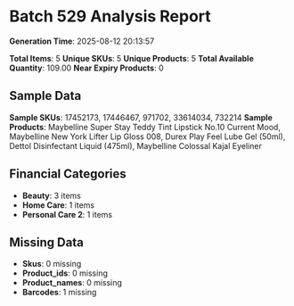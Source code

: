 # Batch 529 Analysis Report

**Generation Time**: 2025-08-12 20:13:57

**Total Items**: 5
**Unique SKUs**: 5
**Unique Products**: 5
**Total Available Quantity**: 109.00
**Near Expiry Products**: 0

## Sample Data
**Sample SKUs**: 17452173, 17446467, 971702, 33614034, 732214
**Sample Products**: Maybelline Super Stay Teddy Tint Lipstick No.10 Current Mood, Maybelline New York Lifter Lip Gloss 008, Durex Play Feel Lube Gel (50ml), Dettol Disinfectant Liquid (475ml), Maybelline Colossal Kajal Eyeliner

## Financial Categories
- **Beauty**: 3 items
- **Home Care**: 1 items
- **Personal Care 2**: 1 items

## Missing Data
- **Skus**: 0 missing
- **Product_ids**: 0 missing
- **Product_names**: 0 missing
- **Barcodes**: 1 missing

